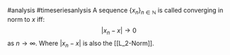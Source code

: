 #analysis #timeseriesanlysis 
A sequence $\{x_{n}\}_{n\in \mathbb{N}}$ is called converging in norm to $x$ iff:
$$
\lvert  x_{n}-x\rvert  \to 0
$$
as $n\to \infty$. Where $\lvert x_{n}-x \rvert$ is also the [[L_2-Norm]]. 